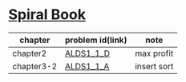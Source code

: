 # [Spiral Book](https://book.mynavi.jp/support/pc/5295/)

| chapter | problem id(link) | note |
| - | - | - |
| chapter2 | [ALDS1_1_D](https://onlinejudge.u-aizu.ac.jp/courses/lesson/1/ALDS1/1/ALDS1_1_D) | max profit |
| chapter3-2 | [ALDS1_1_A](https://onlinejudge.u-aizu.ac.jp/courses/lesson/1/ALDS1/1/ALDS1_1_A) | insert sort |
